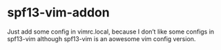 # spf13-vim-addon
Just add some config in vimrc.local, because I don’t like some configs in spf13-vim
although spf13-vim is an aowesome vim config version.

